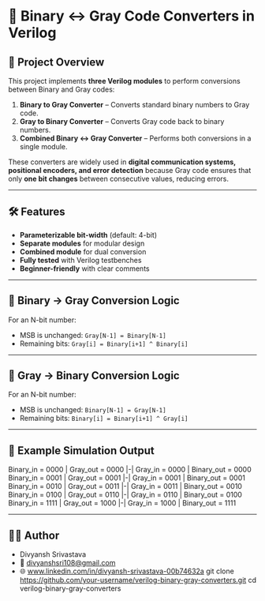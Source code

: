 # 🔢 Binary ↔ Gray Code Converters in Verilog

## 📌 Project Overview
This project implements **three Verilog modules** to perform conversions between Binary and Gray codes:

1. **Binary to Gray Converter** – Converts standard binary numbers to Gray code.
2. **Gray to Binary Converter** – Converts Gray code back to binary numbers.
3. **Combined Binary ↔ Gray Converter** – Performs both conversions in a single module.

These converters are widely used in **digital communication systems, positional encoders, and error detection** because Gray code ensures that only **one bit changes** between consecutive values, reducing errors.

---

## 🛠 Features
- **Parameterizable bit-width** (default: 4-bit)
- **Separate modules** for modular design
- **Combined module** for dual conversion
- **Fully tested** with Verilog testbenches
- **Beginner-friendly** with clear comments

---

## 📜 Binary → Gray Conversion Logic
For an N-bit number:
- MSB is unchanged: `Gray[N-1] = Binary[N-1]`
- Remaining bits: `Gray[i] = Binary[i+1] ^ Binary[i]`

---

## 📜 Gray → Binary Conversion Logic
For an N-bit number:
- MSB is unchanged: `Binary[N-1] = Gray[N-1]`
- Remaining bits: `Binary[i] = Binary[i+1] ^ Gray[i]`

---

## 📌 Example Simulation Output

Binary_in = 0000 | Gray_out = 0000 |-| Gray_in = 0000 | Binary_out = 0000
Binary_in = 0001 | Gray_out = 0001 |-| Gray_in = 0001 | Binary_out = 0001
Binary_in = 0010 | Gray_out = 0011 |-| Gray_in = 0011 | Binary_out = 0010
Binary_in = 0100 | Gray_out = 0110 |-| Gray_in = 0110 | Binary_out = 0100
Binary_in = 1111 | Gray_out = 1000 |-| Gray_in = 1000 | Binary_out = 1111

---

## 👨‍💻 Author
- Divyansh Srivastava
- 📧 divyanshsri108@gmail.com
- 🌐 www.linkedin.com/in/divyansh-srivastava-00b74632a
git clone https://github.com/your-username/verilog-binary-gray-converters.git
cd verilog-binary-gray-converters
